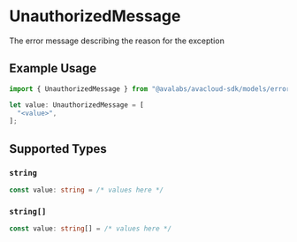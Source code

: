 # UnauthorizedMessage

The error message describing the reason for the exception

## Example Usage

```typescript
import { UnauthorizedMessage } from "@avalabs/avacloud-sdk/models/errors";

let value: UnauthorizedMessage = [
  "<value>",
];
```

## Supported Types

### `string`

```typescript
const value: string = /* values here */
```

### `string[]`

```typescript
const value: string[] = /* values here */
```

